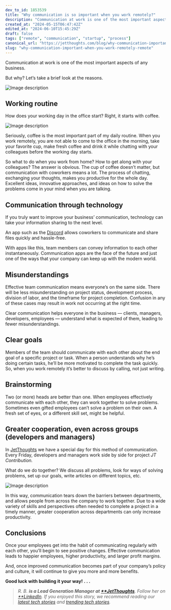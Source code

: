 ```yaml
---
dev_to_id: 1853539
title: "Why communication is so important when you work remotely?"
description: "Communication at work is one of the most important aspects of any business.  But why? Let’s take a..."
created_at: "2024-05-15T06:47:42Z"
edited_at: "2024-06-10T15:45:29Z"
draft: false
tags: ["remote", "communication", "startup", "process"]
canonical_url: "https://jetthoughts.com/blog/why-communication-important-when-you-work-remotely-remote"
slug: "why-communication-important-when-you-work-remotely-remote"
---
```

Communication at work is one of the most important aspects of any business.

But why? Let’s take a brief look at the reasons.


![Image description](https://dev-to-uploads.s3.amazonaws.com/uploads/articles/irc1zshxi981sfwxj4zz.png)

## Working routine

How does your working day in the office start? Right, it starts with coffee.


![Image description](https://dev-to-uploads.s3.amazonaws.com/uploads/articles/0glbyi1r1bcpys0uoc9j.png)

Seriously, coffee is the most important part of my daily routine. When you work remotely, you are not able to come to the office in the morning, take your favorite cup, make fresh coffee and drink it while chatting with your colleagues before the working day starts.

So what to do when you work from home? How to get along with your colleagues? The answer is obvious. The cup of coffee doesn’t matter, but communication with coworkers means a lot. The process of chatting, exchanging your thoughts, makes you productive for the whole day. Excellent ideas, innovative approaches, and ideas on how to solve the problems come in your mind when you are talking.

## Communication through technology

If you truly want to improve your business’ communication, technology can take your information sharing to the next level.

An app such as the [Discord](https://discordapp.com/) allows coworkers to communicate and share files quickly and hassle-free.

With apps like this, team members can convey information to each other instantaneously. Communication apps are the face of the future and just one of the ways that your company can keep up with the modern world.

## Misunderstandings

Effective team communication means everyone’s on the same side. There will be less misunderstanding on project status, development process, division of labor, and the timeframe for project completion. Confusion in any of these cases may result in work not occurring at the right time.

Clear communication helps everyone in the business — clients, managers, developers, employees — understand what is expected of them, leading to fewer misunderstandings.

## Сlear goals

Members of the team should communicate with each other about the end goal of a specific project or task. When a person understands why he’s doing certain tasks, he’ll be more motivated to complete the task quickly. So, when you work remotely it’s better to discuss by calling, not just writing.

## Brainstorming

Two (or more) heads are better than one. When employees effectively communicate with each other, they can work together to solve problems. Sometimes even gifted employees can’t solve a problem on their own. A fresh set of eyes, or a different skill set, might be helpful.

## Greater cooperation, even across groups (developers and managers)

In [JetThoughts](https://www.jetthoughts.com/) we have a special day for this method of communication. Every Friday, developers and managers work side by side for project *JT Contribution.*

What do we do together? We discuss all problems, look for ways of solving problems, set up our goals, write articles on different topics, etc.

![Image description](https://dev-to-uploads.s3.amazonaws.com/uploads/articles/kgl59scexgmc2t6y0cnp.png)

In this way, communication tears down the barriers between departments, and allows people from across the company to work together. Due to a wide variety of skills and perspectives often needed to complete a project in a timely manner, greater cooperation across departments can only increase productivity.

## Conclusions

Once your employees get into the habit of communicating regularly with each other, you’ll begin to see positive changes. Effective communication leads to happier employees, higher productivity, and larger profit margins.

And, once improved communication becomes part of your company’s policy and culture, it will continue to give you more and more benefits.

**Good luck with building it your way!** **. . .**
>  **R. B. ***is a Lead Generation Manager at [**JetThoughts](https://www.jetthoughts.com/)**. Follow her on [**LinkedIn](https://www.linkedin.com/in/ruslana-brykaliuk-970016135/)**.*
>  *If you enjoyed this story, we recommend reading our [latest tech stories](https://jtway.co/latest) and [trending tech stories](https://jtway.co/trending).*
